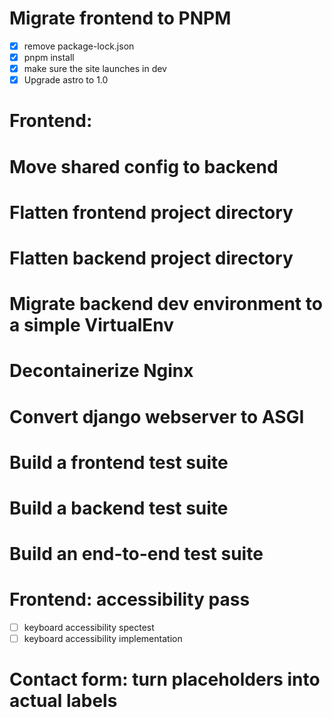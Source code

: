 # Migrate frontend to PNPM

- [x] remove package-lock.json
- [x] pnpm install
- [x] make sure the site launches in dev
- [x] Upgrade astro to 1.0

# Frontend:

# Move shared config to backend

# Flatten frontend project directory

# Flatten backend project directory

# Migrate backend dev environment to a simple VirtualEnv

# Decontainerize Nginx

# Convert django webserver to ASGI

# Build a frontend test suite

# Build a backend test suite

# Build an end-to-end test suite

# Frontend: accessibility pass

- [ ] keyboard accessibility spectest
- [ ] keyboard accessibility implementation

# Contact form: turn placeholders into actual labels